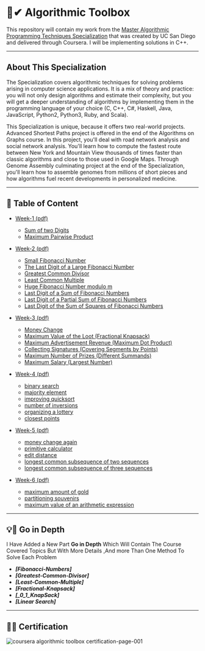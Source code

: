 # 🌟✔ Algorithmic Toolbox

This repository will contain my work from the [Master Algorithmic Programming Techniques Specialization](https://www.coursera.org/specializations/data-structures-algorithms) that was created by UC San Diego and delivered through Coursera. I will be implementing solutions in C++.

-----------------------------------------------------------------------------------------------------------------------

## About This Specialization

The Specialization covers algorithmic techniques for solving problems arising in computer science applications. It is a mix of theory and practice: you will not only design algorithms and estimate their complexity, but you will get a deeper understanding of algorithms by implementing them in the programming language of your choice (C, C++, C#, Haskell, Java, JavaScript, Python2, Python3, Ruby, and Scala).

This Specialization is unique, because it offers two real-world projects. Advanced Shortest Paths project is offered in the end of the Algorithms on Graphs course. In this project, you'll deal with road network analysis and social network analysis. You'll learn how to compute the fastest route between New York and Mountain View thousands of times faster than classic algorithms and close to those used in Google Maps. Through Genome Assembly culminating project at the end of the Specialization, you'll learn how to assemble genomes from millions of short pieces and how algorithms fuel recent developments in personalized medicine.

-----------------------------------------------------------------------------------------------------------------------

## 📝 Table of Content
- [Week-1](/week1_programming_challenges)[ (pdf) ](/week1_programming_challenges/week1_programming_challenges.pdf)
  * [Sum of two Digits](/week1_programming_challenges/1_sum_of_two_digits)
  * [Maximum Pairwise Product](/week1_programming_challenges/2_maximum_pairwise_product)


- [Week-2](/week2_programming_challenges)[ (pdf) ](/week2_programming_challenges/week2_programming_challenges.pdf)
  * [Small Fibonacci Number](/week2_programming_challenges/1_fibonacci_number)
  * [The Last Digit of a Large Fibonacci Number](/week2_programming_challenges/2_last_digit_of_fibonacci_number)
  * [Greatest Common Divisor](/week2_programming_challenges/3_greatest_common_divisor)
  * [Least Common Multiple](/week2_programming_challenges/4_least_common_multiple)
  * [Huge Fibonacci Number modulo m](/week2_programming_challenges/5_fibonacci_number_again)
  * [Last Digit of a Sum of Fibonacci Numbers](/week2_programming_challenges/)
  * [Last Digit of a Partial Sum of Fibonacci Numbers](/week2_programming_challenges/)
  * [Last Digit of the Sum of Squares of Fibonacci Numbers](/week2_programming_challenges/)
  
  
- [Week-3](/week3_programming_challenges)[ (pdf) ](/week2_programming_challenges/week2_programming_challenges.pdf)
  * [Money Change](/week3_programming_challenges/1_money_change)
  * [Maximum Value of the Loot (Fractional Knapsack)](/week3_programming_challenges/2_maximum_value_of_the_loot)
  * [Maximum Advertisement Revenue (Maximum Dot Product)](/week3_programming_challenges/3_maximum_advertisement_revenue)
  * [Collecting Signatures (Covering Segments by Points)](/week3_programming_challenges/4_collecting_signatures)
  * [Maximum Number of Prizes (Different Summands)](/week3_programming_challenges/5_maximum_number_of_prizes)
  * [Maximum Salary (Largest Number)](/week3_programming_challenges/6_maximum_salary)


- [Week-4](/week4_programming_challenges)[ (pdf) ](/week4_programming_challenges/week4_divide_and_conquer.pdf)
  * [binary search](/week4_programming_challenges/1_binary_search)
  * [majority element](/week4_programming_challenges/2_majority_element)
  * [improving quicksort](/week4_programming_challenges/3_improving_quicksort)
  * [number of inversions](/week4_programming_challenges/4_number_of_inversions)
  * [organizing a lottery](/week4_programming_challenges/5_organizing_a_lottery)
  * [closest points](/week4_programming_challenges/6_closest_points)
  
  
- [Week-5](/week5_programming_challenges)[ (pdf) ](/week5_programming_challenges/week5_dynamic_programming1.pdf)
  * [money change again](/week4_programming_challenges/1_binary_search)
  * [primitive calculator](/week4_programming_challenges/2_majority_element)
  * [edit distance](/week4_programming_challenges/3_improving_quicksort)
  * [longest common subsequence of two sequences](/week4_programming_challenges/4_number_of_inversions)
  * [longest common subsequence of three sequences](/week4_programming_challenges/5_organizing_a_lottery)
  
  
- [Week-6](/week6_programming_challenges)[ (pdf) ](/week6_programming_challenges/week6_dynamic_programming1.pdf)
  * [maximum amount of gold](/week6_programming_challenges/1_maximum_amount_of_gold)
  * [partitioning souvenirs](/week6_programming_challenges/2_partitioning_souvenirs)
  * [maximum value of an arithmetic expression](/week6_programming_challenges/3_maximum_value_of_an_arithmetic_expression)
  
-----------------------------------------------------------------------------------------------------------------------

## 💡📢 Go in Depth
 
   I Have Added a New Part **Go in Depth** Which Will Contain The Course Covered Topics But With More Details ,And more Than One Method To Solve Each Problem

- ***[Fibonacci-Numbers]***
- ***[Greatest-Common-Divisor]***
- ***[Least-Common-Multiple]***
- ***[Fractional-Knapsack]***
- ***[_0_1_KnapSack]***
- ***[Linear Search]***

----------------------------------------------------------------------------------
## 🎉🎈 Certification 


![coursera algorithmic toolbox certification-page-001](https://user-images.githubusercontent.com/40190772/52151053-78704500-267a-11e9-8f68-b7ed882afedd.jpg)
